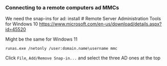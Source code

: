 
### Connecting to a remote computers ad MMCs

We need the snap-ins for ad:
install # Remote Server Administration Tools for Windows 10
https://www.microsoft.com/en-us/download/details.aspx?id=45520

Might be the same for Windows 11

`runas.exe /netonly /user:domain.name\username mmc`

Click `File`, `Add/Remove Snap-in...` and select the three AD ones at the top

